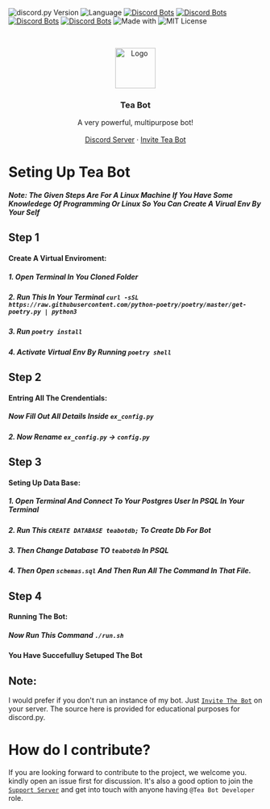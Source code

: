 ![discord.py Version](https://img.shields.io/badge/lib-discord.py%201.7.0-blue) ![Language](https://img.shields.io/badge/lang-Python%203.8.6-green) [![Discord Bots](https://top.gg/api/widget/status/782867672626364456.svg)](https://top.gg/bot/782867672626364456) [![Discord Bots](https://top.gg/api/widget/servers/782867672626364456.svg)](https://top.gg/bot/782867672626364456) [![Discord Bots](https://top.gg/api/widget/upvotes/782867672626364456.svg)](https://top.gg/bot/782867672626364456) [![Discord Bots](https://top.gg/api/widget/owner/782867672626364456.svg)](https://top.gg/bot/782867672626364456) ![Made with](https://img.shields.io/badge/Made%20With-LOVE-%23fa4b4b?style=flat-square)
![MIT License](https://img.shields.io/github/license/Arthurdw/Reaction-Role?style=flat-square)

<br />
<p align="center">
    <img src="https://cdn.discordapp.com/avatars/782867672626364456/64eabde0064a9e15e4d6cc2a0570c5e7.jpeg?size=1024" alt="Logo" width="80" height="80">

  <h3 align="center">Tea Bot</h3>

  <p align="center">
    A very powerful, multipurpose bot!
    <br />
    <br />
    <a href="https://discord.gg/YSJVbxj9nw">Discord Server</a>
    ·
    <a href="https://discord.com/oauth2/authorize?client_id=782867672626364456&permissions=2147483647&scope=bot">Invite Tea Bot</a>
    <br/>

  </p>
</p>

# Seting Up Tea Bot
##### Note: The Given Steps Are For A Linux Machine If You Have Some Knowledege Of Programming Or Linux So You Can Create A Virual Env By Your Self
## Step 1
#### Create A Virtual Enviroment:
##### 1. Open Terminal In You Cloned Folder
##### 2. Run This In Your Terminal `curl -sSL https://raw.githubusercontent.com/python-poetry/poetry/master/get-poetry.py | python3`
##### 3. Run `poetry install`
##### 4. Activate Virtual Env By Running `poetry shell`

## Step 2
#### Entring All The Crendentials:
##### Now Fill Out All Details Inside `ex_config.py`
##### 2. Now Rename `ex_config.py` -> `config.py`

## Step 3
#### Seting Up Data Base:
##### 1. Open Terminal And Connect To Your Postgres User In PSQL In Your Terminal
##### 2. Run This `CREATE DATABASE teabotdb;` To Create Db For Bot
##### 3. Then Change Database TO `teabotdb` In PSQL 
##### 4. Then Open `schemas.sql` And Then Run All The Command In That File.

## Step 4
#### Running The Bot:
##### Now Run This Command `./run.sh`

#### You Have Succefulluy Setuped The Bot

## Note: 
I would prefer if you don't run an instance of my bot. Just [`Invite The Bot`](https://discord.com/oauth2/authorize?client_id=782867672626364456&permissions=2147483647&scope=bot) on your server. The source here is provided for educational purposes for discord.py.

<!-- CONTRIBUTION -->

# How do I contribute?

If you are looking forward to contribute to the project, we welcome you. kindly open an issue first for discussion.
It's also a good option to join the [`Support Server`](https://discord.gg/aBM5xz6) and get into touch with anyone having `@Tea Bot Developer` role.
